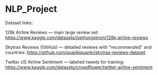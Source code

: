 # NLP_Project
Dataset links:

128k Airline Reviews — main large review set: https://www.kaggle.com/datasets/joelljungstrom/128k-airline-reviews

Skytrax Reviews (GitHub) — detailed reviews with "recommended" and countries: https://github.com/quankiquanki/skytrax-reviews-dataset

Twitter US Airline Sentiment — labeled tweets for training: https://www.kaggle.com/datasets/crowdflower/twitter-airline-sentiment
